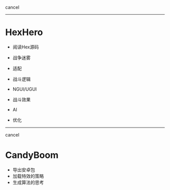 

cancel

---

# HexHero
- 阅读Hex源码
- 战争迷雾
- 适配
- 战斗逻辑
- NGUI/UGUI

- 战斗效果
- AI
- 优化


-----

cancel

# CandyBoom
- 导出安卓包
- 加载特效的策略
- 生成算法的思考